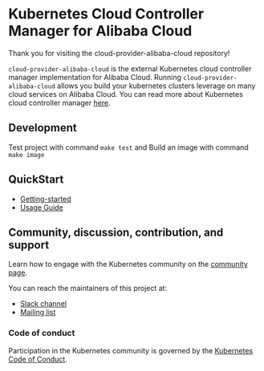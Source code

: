 # Kubernetes Cloud Controller Manager for Alibaba Cloud

Thank you for visiting the cloud-provider-alibaba-cloud repository!


`cloud-provider-alibaba-cloud` is the external Kubernetes cloud controller manager implementation for Alibaba Cloud. Running `cloud-provider-alibaba-cloud` allows you build your kubernetes clusters leverage on many cloud services on Alibaba Cloud. You can read more about Kubernetes cloud controller manager [here](https://kubernetes.io/docs/tasks/administer-cluster/running-cloud-controller/).

## Development

Test project with command ```make test``` and Build an image with command ```make image```

## QuickStart

- [Getting-started](docs/getting-started.md)
- [Usage Guide](docs/usage.md)


## Community, discussion, contribution, and support

Learn how to engage with the Kubernetes community on the [community page](http://kubernetes.io/community/).

You can reach the maintainers of this project at:

- [Slack channel](https://kubernetes.slack.com/messages/sig-cloud-provider)
- [Mailing list](https://groups.google.com/forum/#!forum/kubernetes-sig-cloud-provider)

### Code of conduct

Participation in the Kubernetes community is governed by the [Kubernetes Code of Conduct](code-of-conduct.md).
